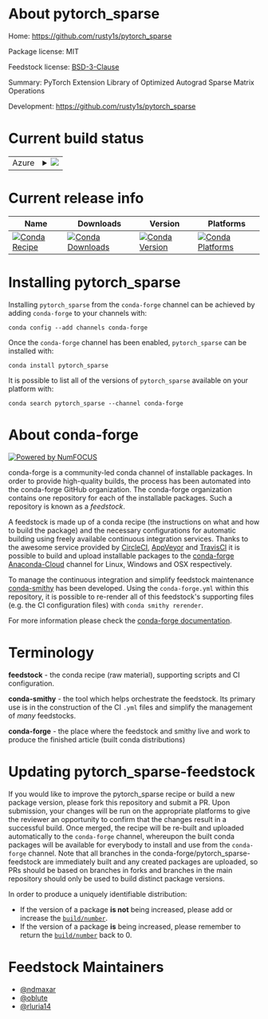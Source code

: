 About pytorch_sparse
====================

Home: https://github.com/rusty1s/pytorch_sparse

Package license: MIT

Feedstock license: [BSD-3-Clause](https://github.com/conda-forge/pytorch_sparse-feedstock/blob/master/LICENSE.txt)

Summary: PyTorch Extension Library of Optimized Autograd Sparse Matrix Operations

Development: https://github.com/rusty1s/pytorch_sparse

Current build status
====================


<table>
    
  <tr>
    <td>Azure</td>
    <td>
      <details>
        <summary>
          <a href="https://dev.azure.com/conda-forge/feedstock-builds/_build/latest?definitionId=9914&branchName=master">
            <img src="https://dev.azure.com/conda-forge/feedstock-builds/_apis/build/status/pytorch_sparse-feedstock?branchName=master">
          </a>
        </summary>
        <table>
          <thead><tr><th>Variant</th><th>Status</th></tr></thead>
          <tbody><tr>
              <td>linux_64_cuda_compiler_version10.0python3.6.____cpython</td>
              <td>
                <a href="https://dev.azure.com/conda-forge/feedstock-builds/_build/latest?definitionId=9914&branchName=master">
                  <img src="https://dev.azure.com/conda-forge/feedstock-builds/_apis/build/status/pytorch_sparse-feedstock?branchName=master&jobName=linux&configuration=linux_64_cuda_compiler_version10.0python3.6.____cpython" alt="variant">
                </a>
              </td>
            </tr><tr>
              <td>linux_64_cuda_compiler_version10.0python3.7.____cpython</td>
              <td>
                <a href="https://dev.azure.com/conda-forge/feedstock-builds/_build/latest?definitionId=9914&branchName=master">
                  <img src="https://dev.azure.com/conda-forge/feedstock-builds/_apis/build/status/pytorch_sparse-feedstock?branchName=master&jobName=linux&configuration=linux_64_cuda_compiler_version10.0python3.7.____cpython" alt="variant">
                </a>
              </td>
            </tr><tr>
              <td>linux_64_cuda_compiler_version10.0python3.8.____cpython</td>
              <td>
                <a href="https://dev.azure.com/conda-forge/feedstock-builds/_build/latest?definitionId=9914&branchName=master">
                  <img src="https://dev.azure.com/conda-forge/feedstock-builds/_apis/build/status/pytorch_sparse-feedstock?branchName=master&jobName=linux&configuration=linux_64_cuda_compiler_version10.0python3.8.____cpython" alt="variant">
                </a>
              </td>
            </tr><tr>
              <td>linux_64_cuda_compiler_version10.1python3.6.____cpython</td>
              <td>
                <a href="https://dev.azure.com/conda-forge/feedstock-builds/_build/latest?definitionId=9914&branchName=master">
                  <img src="https://dev.azure.com/conda-forge/feedstock-builds/_apis/build/status/pytorch_sparse-feedstock?branchName=master&jobName=linux&configuration=linux_64_cuda_compiler_version10.1python3.6.____cpython" alt="variant">
                </a>
              </td>
            </tr><tr>
              <td>linux_64_cuda_compiler_version10.1python3.7.____cpython</td>
              <td>
                <a href="https://dev.azure.com/conda-forge/feedstock-builds/_build/latest?definitionId=9914&branchName=master">
                  <img src="https://dev.azure.com/conda-forge/feedstock-builds/_apis/build/status/pytorch_sparse-feedstock?branchName=master&jobName=linux&configuration=linux_64_cuda_compiler_version10.1python3.7.____cpython" alt="variant">
                </a>
              </td>
            </tr><tr>
              <td>linux_64_cuda_compiler_version10.1python3.8.____cpython</td>
              <td>
                <a href="https://dev.azure.com/conda-forge/feedstock-builds/_build/latest?definitionId=9914&branchName=master">
                  <img src="https://dev.azure.com/conda-forge/feedstock-builds/_apis/build/status/pytorch_sparse-feedstock?branchName=master&jobName=linux&configuration=linux_64_cuda_compiler_version10.1python3.8.____cpython" alt="variant">
                </a>
              </td>
            </tr><tr>
              <td>linux_64_cuda_compiler_version9.2python3.6.____cpython</td>
              <td>
                <a href="https://dev.azure.com/conda-forge/feedstock-builds/_build/latest?definitionId=9914&branchName=master">
                  <img src="https://dev.azure.com/conda-forge/feedstock-builds/_apis/build/status/pytorch_sparse-feedstock?branchName=master&jobName=linux&configuration=linux_64_cuda_compiler_version9.2python3.6.____cpython" alt="variant">
                </a>
              </td>
            </tr><tr>
              <td>linux_64_cuda_compiler_version9.2python3.7.____cpython</td>
              <td>
                <a href="https://dev.azure.com/conda-forge/feedstock-builds/_build/latest?definitionId=9914&branchName=master">
                  <img src="https://dev.azure.com/conda-forge/feedstock-builds/_apis/build/status/pytorch_sparse-feedstock?branchName=master&jobName=linux&configuration=linux_64_cuda_compiler_version9.2python3.7.____cpython" alt="variant">
                </a>
              </td>
            </tr><tr>
              <td>linux_64_cuda_compiler_version9.2python3.8.____cpython</td>
              <td>
                <a href="https://dev.azure.com/conda-forge/feedstock-builds/_build/latest?definitionId=9914&branchName=master">
                  <img src="https://dev.azure.com/conda-forge/feedstock-builds/_apis/build/status/pytorch_sparse-feedstock?branchName=master&jobName=linux&configuration=linux_64_cuda_compiler_version9.2python3.8.____cpython" alt="variant">
                </a>
              </td>
            </tr>
          </tbody>
        </table>
      </details>
    </td>
  </tr>
</table>

Current release info
====================

| Name | Downloads | Version | Platforms |
| --- | --- | --- | --- |
| [![Conda Recipe](https://img.shields.io/badge/recipe-pytorch_sparse-green.svg)](https://anaconda.org/conda-forge/pytorch_sparse) | [![Conda Downloads](https://img.shields.io/conda/dn/conda-forge/pytorch_sparse.svg)](https://anaconda.org/conda-forge/pytorch_sparse) | [![Conda Version](https://img.shields.io/conda/vn/conda-forge/pytorch_sparse.svg)](https://anaconda.org/conda-forge/pytorch_sparse) | [![Conda Platforms](https://img.shields.io/conda/pn/conda-forge/pytorch_sparse.svg)](https://anaconda.org/conda-forge/pytorch_sparse) |

Installing pytorch_sparse
=========================

Installing `pytorch_sparse` from the `conda-forge` channel can be achieved by adding `conda-forge` to your channels with:

```
conda config --add channels conda-forge
```

Once the `conda-forge` channel has been enabled, `pytorch_sparse` can be installed with:

```
conda install pytorch_sparse
```

It is possible to list all of the versions of `pytorch_sparse` available on your platform with:

```
conda search pytorch_sparse --channel conda-forge
```


About conda-forge
=================

[![Powered by NumFOCUS](https://img.shields.io/badge/powered%20by-NumFOCUS-orange.svg?style=flat&colorA=E1523D&colorB=007D8A)](http://numfocus.org)

conda-forge is a community-led conda channel of installable packages.
In order to provide high-quality builds, the process has been automated into the
conda-forge GitHub organization. The conda-forge organization contains one repository
for each of the installable packages. Such a repository is known as a *feedstock*.

A feedstock is made up of a conda recipe (the instructions on what and how to build
the package) and the necessary configurations for automatic building using freely
available continuous integration services. Thanks to the awesome service provided by
[CircleCI](https://circleci.com/), [AppVeyor](https://www.appveyor.com/)
and [TravisCI](https://travis-ci.com/) it is possible to build and upload installable
packages to the [conda-forge](https://anaconda.org/conda-forge)
[Anaconda-Cloud](https://anaconda.org/) channel for Linux, Windows and OSX respectively.

To manage the continuous integration and simplify feedstock maintenance
[conda-smithy](https://github.com/conda-forge/conda-smithy) has been developed.
Using the ``conda-forge.yml`` within this repository, it is possible to re-render all of
this feedstock's supporting files (e.g. the CI configuration files) with ``conda smithy rerender``.

For more information please check the [conda-forge documentation](https://conda-forge.org/docs/).

Terminology
===========

**feedstock** - the conda recipe (raw material), supporting scripts and CI configuration.

**conda-smithy** - the tool which helps orchestrate the feedstock.
                   Its primary use is in the construction of the CI ``.yml`` files
                   and simplify the management of *many* feedstocks.

**conda-forge** - the place where the feedstock and smithy live and work to
                  produce the finished article (built conda distributions)


Updating pytorch_sparse-feedstock
=================================

If you would like to improve the pytorch_sparse recipe or build a new
package version, please fork this repository and submit a PR. Upon submission,
your changes will be run on the appropriate platforms to give the reviewer an
opportunity to confirm that the changes result in a successful build. Once
merged, the recipe will be re-built and uploaded automatically to the
`conda-forge` channel, whereupon the built conda packages will be available for
everybody to install and use from the `conda-forge` channel.
Note that all branches in the conda-forge/pytorch_sparse-feedstock are
immediately built and any created packages are uploaded, so PRs should be based
on branches in forks and branches in the main repository should only be used to
build distinct package versions.

In order to produce a uniquely identifiable distribution:
 * If the version of a package **is not** being increased, please add or increase
   the [``build/number``](https://conda.io/docs/user-guide/tasks/build-packages/define-metadata.html#build-number-and-string).
 * If the version of a package **is** being increased, please remember to return
   the [``build/number``](https://conda.io/docs/user-guide/tasks/build-packages/define-metadata.html#build-number-and-string)
   back to 0.

Feedstock Maintainers
=====================

* [@ndmaxar](https://github.com/ndmaxar/)
* [@oblute](https://github.com/oblute/)
* [@rluria14](https://github.com/rluria14/)

